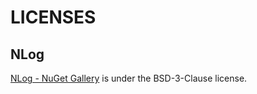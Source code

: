 # LICENSES

## NLog

[NLog - NuGet Gallery](https://www.nuget.org/packages/NLog/) is under the BSD-3-Clause license.
